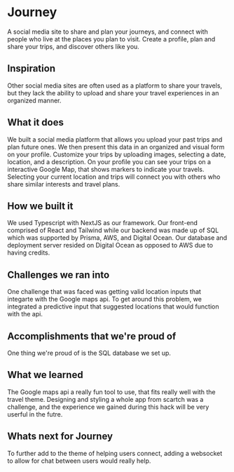 
# Journey

A social media site to share and plan your journeys, and connect with people who live at the places you plan to visit. Create a profile, plan and share your trips, and discover others like you.

## Inspiration

Other social media sites are often used as a platform to share your travels, but they lack the ability to upload and share your travel experiences in an organized manner.

## What it does

We built a social media platform that allows you upload your past trips and plan future ones. We then present this data in an organized and visual form on your profile. Customize your trips by uploading images, selecting a date, location, and a description. On your profile you can see your trips on a interactive Google Map, that shows markers to indicate your travels. Selecting your current location and trips will connect you with others who share similar interests and travel plans.

## How we built it

We used Typescript with NextJS as our framework. Our front-end comprised of React and Tailwind while our backend was made up of SQL which was supported by Prisma, AWS, and Digital Ocean. Our database and deployment server resided on Digital Ocean as opposed to AWS due to having credits.

## Challenges we ran into

One challenge that was faced was getting valid location inputs that integarte with the Google maps api. To get around this problem, we integrated a predictive input that suggested locations that would function with the api.

## Accomplishments that we're proud of

One thing we're proud of is the SQL database we set up.

## What we learned

The Google maps api a really fun tool to use, that fits really well with the travel theme.
Designing and styling a whole app from scartch was a challenge, and the experience we gained during this hack will be very userful in the futre.

## Whats next for Journey

To further add to the theme of helping users connect, adding a websocket to allow for chat between users would really help.
